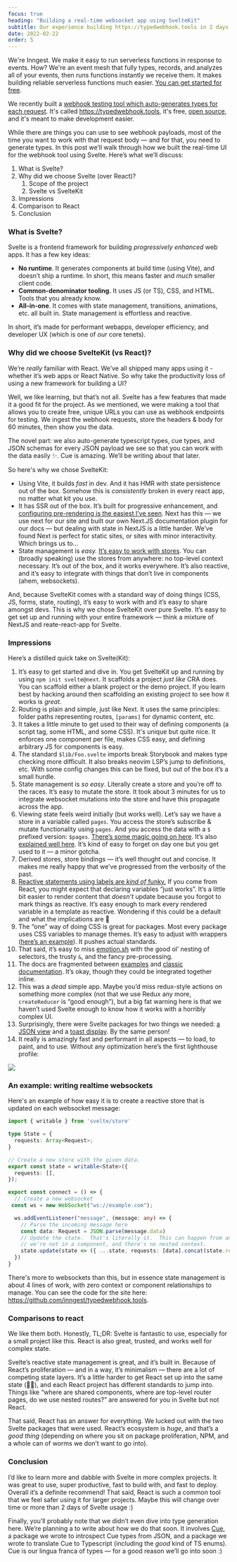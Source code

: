 ```yaml
---
focus: true
heading: "Building a real-time websocket app using SvelteKit"
subtitle: Our experience building https://typedwebhook.tools in 2 days using SvelteKit.
date: 2022-02-22
order: 5
---
```


<div className="blog--callout">

We're Inngest.  We make it easy to run serverless functions in response to events.  How?  We're an event mesh that fully types, records, and analyzes all of your events, then runs functions instantly we receive them.  It makes building reliable serverless functions much easier.  [You can get started for free](/sign-up).
</div>

We recently built a [webhook testing tool which auto-generates types for each request](https://typedwebhook.tools).  It's called https://typedwebhook.tools, it's free, [open source](https://github.com/inngest/typedwebhook.tools), and it's meant to make development easier.

While there are things you can use to see webhook payloads, most of the time you want to work with that request body — and for that, you need to generate types.  In this post we’ll walk through how we built the real-time UI for the webhook tool using Svelte.  Here’s what we’ll discuss:

1. What is Svelte?
2. Why did we choose Svelte (over React)?
    1. Scope of the project
    2. Svelte vs SvelteKit
3. Impressions
4. Comparison to React
5. Conclusion

### What is Svelte?

Svelte is a frontend framework for building *progressively enhanced* web apps.  It has a few key ideas:

- **No runtime**.  It generates components at build time (using Vite), and doesn’t ship a runtime.  In short, this means faster and *much* smaller client code.
- **Common-denominator tooling.**  It uses JS (or TS), CSS, and HTML.  Tools that you already know.
- **All-in-one**.  It comes with state management, transitions, animations, etc. all built in. State management is effortless and reactive.

In short, it’s made for performant webapps, developer efficiency, and developer UX (which is one of *our* core tenets).

### Why did we choose SvelteKit (vs React)?

We’re *really* familiar with React.  We’ve all shipped many apps using it - whether it’s web apps or React Native.  So why take the productivity loss of using a new framework for building a UI?

Well, we like learning, but that’s not all. Svelte has a few features that made it a good fit for the project.  As we mentioned, we were making a tool that allows you to create free, unique URLs you can use as webhook endpoints for testing.  We ingest the webhook requests, store the headers & body for 60 minutes, then show you the data.

The novel part: we also auto-generate typescript types, cue types, and JSON schemas for every JSON payload we see so that you can work with the data easily ✨.  Cue is amazing.  We’ll be writing about that later.

So here's why we chose SvelteKit:

- Using Vite, it builds *fast* in dev.  And it has HMR with state persistence out of the box.  Somehow this is *consistently* broken in every react app, no matter what kit you use.
- It has SSR out of the box.  It’s built for progressive enhancement, and [configuring pre-rendering is the easiest I’ve seen](https://kit.svelte.dev/docs/page-options#prerender).  Next has this — we use next for our site and built our own Next.JS documentation plugin for our docs — but dealing with state in NextJS is a little harder.  We’ve found Next is perfect for static sites, or sites with minor interactivity.  Which brings us to...
- State management is *easy.*  [It’s easy to work with stores](https://svelte.dev/tutorial/writable-stores).  You can (broadly speaking) use the stores from anywhere:  no top-level context necessary.  It’s out of the box, and it works everywhere.  It’s also reactive, and it’s easy to integrate with things that don’t live in components (ahem, websockets).

And, because SvelteKit comes with a standard way of doing things (CSS, JS, forms, state, routing), it’s easy to work with and it’s easy to share amongst devs.  This is why we chose SvelteKit over pure Svelte.  It’s easy to get set up and running with your entire framework — think a mixture of NextJS and reate-react-app for Svelte.

### Impressions

Here’s a distilled quick take on Svelte(Kit):

1. It’s easy to get started and dive in. You get SvelteKit up and running by using `npm init svelte@next`.  It scaffolds a project *just like* CRA does.  You can scaffold either a blank project or the demo project.  If you learn best by hacking around then scaffolding an existing project to see how it works is *great*.
2. Routing is plain and simple, just like Next.  It uses the same principles:  folder paths representing routes, `[params]` for dynamic content, etc.
3. It takes a little minute to get used to their way of defining components (a script tag, some HTML, and some CSS).  It's unique but quite nice.  It enforces one component per file, makes CSS easy, and defining arbitrary JS for components is easy.
4. The standard `$lib/Foo.svelte` imports break Storybook and makes type checking more difficult.  It also breaks neovim LSP’s jump to definitions, etc.  With some config changes this can be fixed, but out of the box it’s a small hurdle.
5. State management is *so easy*.  Literally create a store and you’re off to the races.  It’s easy to mutate the store.  It took about 3 minutes for us to integrate websocket mutations into the store and have this propagate across the app.
6. Viewing state feels weird initially (but works well).  Let’s say we have a store in a variable called `pages`.  You access the store’s subscribe & mutate functionality using `pages`.  And you access the data with a `$` prefixed version: `$pages`.  [There’s some magic going on here](https://svelte.dev/docs#component-format-script-4-prefix-stores-with-$-to-access-their-values).  It’s also [explained well here](https://svelte.dev/tutorial/auto-subscriptions).  It’s kind of easy to forget on day one but you get used to it — a minor gotcha.
7. Derived stores, store bindings — it’s well thought out and concise.  It makes me really happy that we’ve progressed from the verbosity of the past.
8. [Reactive statements using labels are *kind of* funky.](https://svelte.dev/docs#component-format-script-3-$-marks-a-statement-as-reactive)  If you come from React, you might expect that declaring variables “just works”.  It’s a little bit easier to render content that *doesn’t* update because you forgot to mark things as reactive.  It’s easy enough to mark every rendered variable in a template as reactive.  Wondering if this could be a default and what the implications are 🤔
9. The “one” way of doing CSS is great for packages. Most every package uses CSS variables to manage themes.  It’s easy to adjust with wrappers ([here’s an example](https://github.com/zerodevx/svelte-toast#theming)).  It pushes actual standards.
10. That said, it’s easy to miss [emotion.sh](https://emotion.sh/docs/introduction) with the good ol’ nesting of selectors, the trusty `&`, and the fancy pre-processing.
11. The docs are fragmented between [examples](https://svelte.dev/tutorial/basics) and [classic documentation](https://svelte.dev/docs).  It’s okay, though they could be integrated together inline.
13. This was a *dead* simple app.  Maybe you’d miss redux-style actions on something more complex (not that we use Redux any more, `createReducer` is “good enough”), but a big fat warning here is that we haven’t used Svelte enough to know how it works with a horribly complex UI.
14. Surprisingly, there were Svelte packages for two things we needed:  [a JSON view](https://github.com/zerodevx/svelte-json-view) and a [toast display](https://github.com/zerodevx/svelte-toast).  By the same person!
15. It really is amazingly fast and performant in all aspects — to load, to paint, and to use.  Without any optimization here’s the first lighthouse profile:

<img src="/assets/perf.png" />

### An example: writing realtime websockets

Here's an example of how easy it is to create a reactive store that is updated on each websocket message:

```typescript
import { writable } from 'svelte/store'

type State = {
  requests: Array<Request>;
}

// Create a new store with the given data.
export const state = writable<State>({
  requests: [],
});

export const connect = () => {
  // Create a new websocket
 const ws = new WebSocket("ws://example.com");

  ws.addEventListener("message", (message: any) => {
    // Parse the incoming message here
    const data: Request = JSON.parse(message.data)
    // Update the state.  That's literally it.  This can happen from anywhere:
    // we're not in a component, and there's no nested context.
    state.update(state => ({ ...state, requests: [data].concat(state.requests) }));
  })
}
```

There's more to websockets than this, but in essence state management is about 4 lines of work, with zero context or component relationships to manage.  You can see the code for the site here: https://github.com/inngest/typedwebhook.tools.

### Comparisons to react

We like them both.  Honestly, TL;DR: Svelte is fantastic to use, especially for a small project like this.  React is also great, trusted, and works well for complex state.

Svelte’s reactive state management is great, and it’s built in.  Because of React’s proliferation — and in a way, it’s minimalism — there are a lot of competing state layers.  It’s a little harder to get React set up into the same state (🥁🐍), and each React project has different standards to jump into.  Things like “where are shared components, where are top-level router pages, do we use nested routes?” are answered for you in Svelte but not React.

That said, React has an answer for everything.  We lucked out with the two Svelte packages that were used.  React’s ecosystem is *huge*, and that’s a *good thing* (depending on where you sit on package proliferation, NPM, and a whole can of worms we don’t want to go into).

### Conclusion

I’d like to learn more and dabble with Svelte in more complex projects.  It was great to use, super productive, fast to build with, and fast to deploy.  Overall it’s a definite recommend!  That said, React is such a common tool that we feel safer using it for larger projects.  Maybe this will change over time or more than 2 days of Svelte usage :)

Finally, you’ll probably note that we didn’t even dive into type generation here.  We’re planning a to write about how we do that soon.  It involves [Cue](https://cuelang.org), a package we wrote to introspect Cue types from JSON, and a package we wrote to translate Cue to Typescript (including the *good* kind of TS enums).  Cue is our lingua franca of types — for a good reason we’ll go into soon :)

